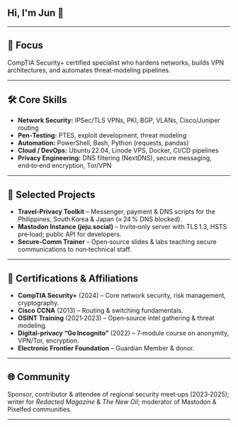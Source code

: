 ## Hi, I'm Jun 👋    

---

## 🎯 Focus  

CompTIA Security+ certified specialist who hardens networks, builds VPN architectures, and automates threat‑modeling pipelines.

---

## 🛠️ Core Skills  

- **Network Security:** IPSec/TLS VPNs, PKI, BGP, VLANs, Cisco/Juniper routing  
- **Pen‑Testing:** PTES, exploit development, threat modeling  
- **Automation:** PowerShell, Bash, Python (requests, pandas)  
- **Cloud / DevOps:** Ubuntu 22.04, Linode VPS, Docker, CI/CD pipelines  
- **Privacy Engineering:** DNS filtering (NextDNS), secure messaging, end‑to‑end encryption, Tor/VPN  

---

## 🚀 Selected Projects  

- **Travel‑Privacy Toolkit** – Messenger, payment & DNS scripts for the Philippines, South Korea & Japan (≈ 24 % DNS blocked).  
- **Mastodon Instance (jeju.social)** – Invite‑only server with TLS 1.3, HSTS pre‑load; public API for developers.  
- **Secure‑Comm Trainer** – Open‑source slides & labs teaching secure communications to non‑technical staff.  

---

## 📜 Certifications & Affiliations  

- **CompTIA Security+** (2024) – Core network security, risk management, cryptography.  
- **Cisco CCNA** (2013) – Routing & switching fundamentals.  
- **OSINT Training** (2021‑2023) – Open‑source intel gathering & threat modeling.  
- **Digital‑privacy “Go Incognito”** (2022) – 7‑module course on anonymity, VPN/Tor, encryption.  
- **Electronic Frontier Foundation** – Guardian Member & donor.  

---

## 🌐 Community  

Sponsor, contributor & attendee of regional security meet‑ups (2023‑2025); writer for *Redacted Magazine* & *The New Oil*; moderator of Mastodon & Pixelfed communities.

---
